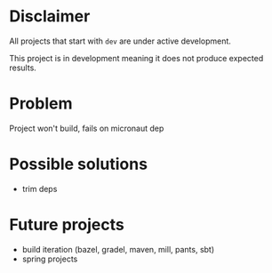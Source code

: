 # Disclaimer
All projects that start with `dev`
are under active development.

This project is in development meaning
it does not produce expected results.

# Problem
Project won't build, fails on micronaut dep

# Possible solutions
  - trim deps

# Future projects
  - build iteration (bazel, gradel, maven, mill, pants, sbt)
  - spring projects
